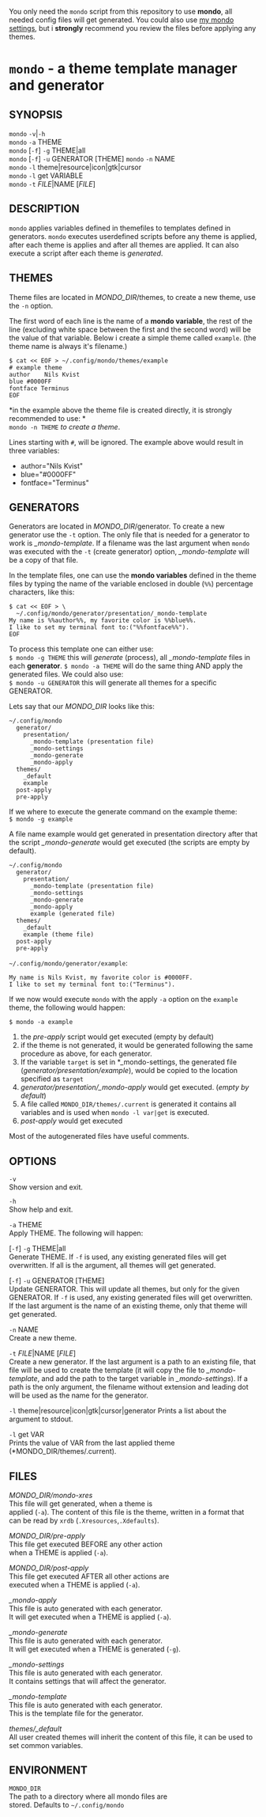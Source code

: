 You only need the `mondo` script from this repository to use **mondo**, all needed config files will get generated. You could also use [my mondo settings](https://github.com/budlabs/mondo-contrib/tree/master/lets), but i **strongly** recommend you review the files before applying any themes.


# `mondo` - a theme template manager and generator

SYNOPSIS
--------
`mondo` `-v`|`-h`  
`mondo` `-a` THEME  
`mondo` [`-f`] `-g` THEME|all  
`mondo` [`-f`] `-u` GENERATOR [THEME] 
`mondo` `-n` NAME  
`mondo` `-l` theme|resource|icon|gtk|cursor   
`mondo` `-l` get VARIABLE   
`mondo` `-t` *FILE*|NAME [*FILE*]  

DESCRIPTION
-----------

`mondo` applies variables defined in themefiles to
templates defined in generators. `mondo` executes
userdefined scripts before any theme is applied, 
after each theme is applies and after all themes
are applied. It can also execute a script after each
theme is *generated*.

THEMES
------

Theme files are located in *MONDO_DIR*/themes, to 
create a new theme, use the `-n` option.

The first word of each line is the name of a 
**mondo variable**, the rest of the line (excluding 
white space between the first and the second word) 
will be the value of that variable. Below i create
a simple theme called `example`. (the theme name is
always it's filename.)

``` shell
$ cat << EOF > ~/.config/mondo/themes/example
# example theme
author    Nils Kvist
blue #0000FF
fontface Terminus
EOF
```

*in the example above the theme file is created 
directly, it is strongly recommended to use: *  
`mondo -n THEME` *to create a theme*.  

Lines starting with `#`, will be ignored.
The example above would result in three variables:
  * author="Nils Kvist"
  * blue="#0000FF"
  * fontface="Terminus"

GENERATORS
----------

Generators are located in *MONDO_DIR*/generator.
To create a new generator use the `-t` option. The
only file that is needed for a generator to work is
*_mondo-template*. If a filename was the last argument
when `mondo` was executed with the `-t` (create generator)
option, *_mondo-template* will be a copy of that file.

In the template files, one can use the **mondo variables**
defined in the theme files by typing the name of the
variable enclosed in double (`%%`) percentage characters,
like this:  

``` text
$ cat << EOF > \
  ~/.config/mondo/generator/presentation/_mondo-template
My name is %%author%%, my favorite color is %%blue%%. 
I like to set my terminal font to:("%%fontface%%").
EOF
```

To process this template one can either use:  
`$ mondo -g THEME` this will *generate* (process),
all *_mondo-template* files in each **generator**.
`$ mondo -a THEME` will do the same thing AND apply
the generated files. We could also use:  
`$ mondo -u GENERATOR` this will generate all themes
for a specific GENERATOR.   

Lets say that our *MONDO_DIR* looks like this:  
``` file
~/.config/mondo
  generator/
    presentation/
      _mondo-template (presentation file)
      _mondo-settings
      _mondo-generate
      _mondo-apply
  themes/
    _default
    example
  post-apply
  pre-apply
```

If we where to execute the generate command on the
example theme:  
`$ mondo -g example`  

A file name example would get generated in presentation
directory after that the script *_mondo-generate* would get
executed (the scripts are empty by default).  

``` file
~/.config/mondo
  generator/
    presentation/
      _mondo-template (presentation file)
      _mondo-settings
      _mondo-generate
      _mondo-apply
      example (generated file)
  themes/
    _default
    example (theme file)
  post-apply
  pre-apply
```

`~/.config/mondo/generator/example`:  

``` text
My name is Nils Kvist, my favorite color is #0000FF. 
I like to set my terminal font to:("Terminus").
```

If we now would execute `mondo` with the apply `-a`
option on the `example` theme, the following would happen:  

`$ mondo -a example`  

1. the *pre-apply* script would get executed 
   (empty by default)  
2. if the theme is not generated, it would be generated
   following the same procedure as above, for each generator.  
3. If the variable `target` is set in *_mondo-settings,
   the generated file (*generator/presentation/example*),
   would be copied to the location specified as `target`  
4. *generator/presentation/_mondo-apply* would get executed.
   (*empty by default*)  
5. A file called `MONDO_DIR/themes/.current` is generated
   it contains all variables and is used when `mondo -l var|get`
   is executed.  
6. *post-apply* would get executed  

Most of the autogenerated files have useful comments.  

OPTIONS
-------

`-v`  
Show version and exit.

`-h`  
Show help and exit.

`-a` THEME  
Apply THEME. The following will happen:  

[`-f`] `-g` THEME|all   
Generate THEME. If `-f` is used, any existing generated
files will get overwritten. If all is the argument, all
themes will get generated.

[`-f`] `-u` GENERATOR [THEME]   
Update GENERATOR. This will update all themes, but 
only for the given GENERATOR. If `-f` is used, any 
existing generated files will get overwritten. If
the last argument is the name of an existing theme,
only that theme will get generated.

`-n` NAME  
Create a new theme.  


`-t` *FILE*|NAME [*FILE*]   
Create a new generator. If the last argument
is a path to an existing file, that file will be
used to create the template (it will copy the file
to *_mondo-template*, and add the path to the 
target variable in *_mondo-settings*). If a path
is the only argument, the filename without extension
and leading dot will be used as the name for the 
generator.

`-l` theme|resource|icon|gtk|cursor|generator 
Prints a list about the argument to stdout.

`-l` get VAR  
Prints the value of VAR from the last applied theme
(*MONDO_DIR/themes/.current).  

FILES
-----

*MONDO_DIR/mondo-xres*  
This file will get generated, when a theme is  
applied (`-a`). The content of this file is the 
theme, written in a format that can be read by
`xrdb` (`.Xresources`,`.Xdefaults`).

*MONDO_DIR/pre-apply*  
This file get executed BEFORE any other action  
when a THEME is applied (`-a`).   

*MONDO_DIR/post-apply*  
This file get executed AFTER all other actions are    
executed when a THEME is applied (`-a`).  

*_mondo-apply*  
This file is auto generated with each generator.   
It will get executed when a THEME is applied (`-a`).   

*_mondo-generate*  
This file is auto generated with each generator.   
It will get executed when a THEME is generated (`-g`).   

*_mondo-settings*  
This file is auto generated with each generator.   
It contains settings that will affect the generator.  

*_mondo-template*  
This file is auto generated with each generator.   
This is the template file for the generator.  

*themes/_default*  
All user created themes will inherit the content of
this file, it can be used to set common variables.

ENVIRONMENT
-----------

`MONDO_DIR`  
The path to a directory where all mondo files are   
stored. Defaults to `~/.config/mondo`
